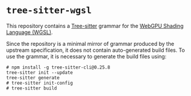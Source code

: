 # `tree-sitter-wgsl`

This repository contains a [Tree-sitter](https://tree-sitter.github.io/tree-sitter/) grammar for the [WebGPU Shading Language (WGSL)](https://gpuweb.github.io/gpuweb/wgsl/).

Since the repository is a minimal mirror of grammar produced by the upstream specification, it does not contain auto-generated build files. To use the grammar, it is necessary to generate the build files using:

```
# npm install -g tree-sitter-cli@0.25.8
tree-sitter init --update
tree-sitter generate
# tree-sitter init-config
# tree-sitter build
```
